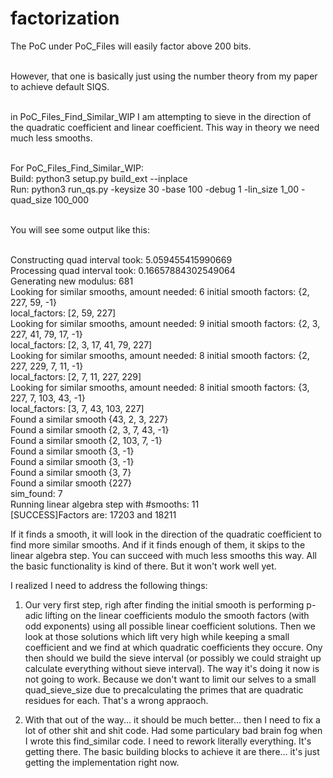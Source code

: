 # factorization

The PoC under PoC_Files will easily factor above 200 bits. </br></br>

However, that one is basically just using the number theory from my paper to achieve default SIQS. </br></br>

in PoC_Files_Find_Similar_WIP I am attempting to sieve in the direction of the quadratic coefficient and linear coefficient. This way in theory we need much less smooths.</br></br>

For PoC_Files_Find_Similar_WIP:</br>
Build: python3 setup.py build_ext --inplace</br>
Run: python3 run_qs.py -keysize 30 -base 100 -debug 1 -lin_size 1_00 -quad_size 100_000</br></br>

You will see some output like this:</br></br>

Constructing quad interval took: 5.059455415990669</br>
Processing quad interval took: 0.16657884302549064</br>
Generating new modulus:  681</br>
Looking for similar smooths, amount needed: 6 initial smooth factors: {2, 227, 59, -1}</br>
local_factors:  [2, 59, 227]</br>
Looking for similar smooths, amount needed: 9 initial smooth factors: {2, 3, 227, 41, 79, 17, -1}</br>
local_factors:  [2, 3, 17, 41, 79, 227]</br>
Looking for similar smooths, amount needed: 8 initial smooth factors: {2, 227, 229, 7, 11, -1}</br>
local_factors:  [2, 7, 11, 227, 229]</br>
Looking for similar smooths, amount needed: 8 initial smooth factors: {3, 227, 7, 103, 43, -1}</br>
local_factors:  [3, 7, 43, 103, 227]</br>
Found a similar smooth {43, 2, 3, 227}</br>
Found a similar smooth {2, 3, 7, 43, -1}</br>
Found a similar smooth {2, 103, 7, -1}</br>
Found a similar smooth {3, -1}</br>
Found a similar smooth {3, -1}</br>
Found a similar smooth {3, 7}</br>
Found a similar smooth {227}</br>
sim_found:  7</br>
Running linear algebra step with #smooths:  11</br>
[SUCCESS]Factors are: 17203 and 18211</br>

If it finds a smooth, it will look in the direction of  the quadratic coefficient to find more similar smooths. And if it finds enough of them, it skips to the linear algebra step. You can succeed with much less smooths this way.
All the basic functionality is kind of there. But it won't work well yet.

I realized I need to address the following things:

1. Our very first step, righ after finding the initial smooth is performing p-adic lifting on the linear coefficients modulo the smooth factors (with odd exponents) using all possible linear coefficient solutions.
   Then we look at those solutions which lift very high while keeping a small coefficient and we find at which quadratic coefficients they occure. Ony then should we build the sieve interval (or possibly we could straight up calculate everything without sieve interval). The way it's doing it now is not going to work. Because we don't want to limit our selves to a small quad_sieve_size due to precalculating the primes that are quadratic residues for each. That's a wrong appraoch.

2. With that out of the way... it should be much better... then I need to fix a lot of other shit and shit code. Had some particulary bad brain fog when I wrote this find_similar code. I need to rework literally everything.  It's getting there. The basic building blocks to achieve it are there... it's just getting the implementation right now.

